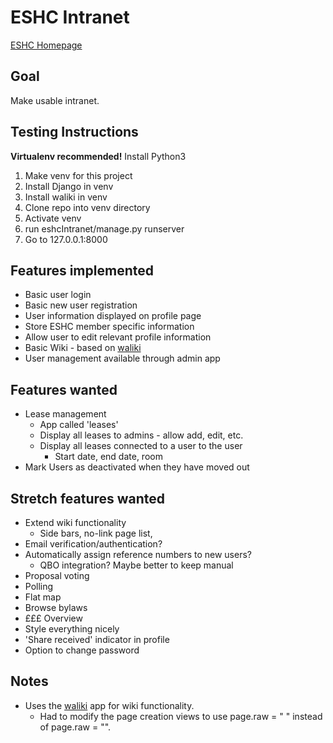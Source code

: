 # ESHC Intranet
[ESHC Homepage](http://edinburghcoop.wordpress.com/)

## Goal
Make usable intranet.

## Testing Instructions
**Virtualenv recommended!**
Install Python3
1. Make venv for this project
2. Install Django in venv
3. Install waliki in venv
4. Clone repo into venv directory
5. Activate venv
6. run eshcIntranet/manage.py runserver
7. Go to 127.0.0.1:8000

## Features implemented
* Basic user login
* Basic new user registration
* User information displayed on profile page
* Store ESHC member specific information
* Allow user to edit relevant profile information
* Basic Wiki - based on [waliki](https://github.com/mgaitan/waliki)
* User management available through admin app

## Features wanted
* Lease management
  * App called 'leases'
  * Display all leases to admins - allow add, edit, etc.
  * Display all leases connected to a user to the user
    * Start date, end date, room
* Mark Users as deactivated when they have moved out

## Stretch features wanted
* Extend wiki functionality
  * Side bars, no-link page list,
* Email verification/authentication?
* Automatically assign reference numbers to new users?
  * QBO integration? Maybe better to keep manual
* Proposal voting
* Polling
* Flat map
* Browse bylaws
* £££ Overview
* Style everything nicely
* 'Share received' indicator in profile
* Option to change password

## Notes
* Uses the [waliki](https://github.com/mgaitan/waliki) app for wiki functionality. 
  * Had to modify the page creation views to use page.raw = " " instead of page.raw = "".
